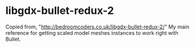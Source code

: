# libgdx-bullet-redux-2

Copied from, "http://bedroomcoders.co.uk/libgdx-bullet-redux-2/"
My main reference for getting scaled model meshes instances to work right with Bullet. 
